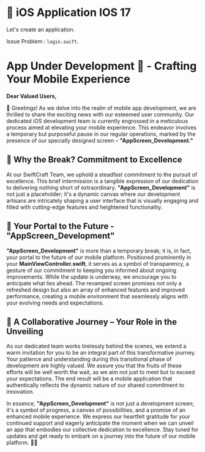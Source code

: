# 📱 iOS Application IOS 17 

Let's create an application.

Issue Problem : `login.swift`.

# App Under Development 🚀 - Crafting Your Mobile Experience

**Dear Valued Users,**

👋 Greetings! As we delve into the realm of mobile app development, we are thrilled to share the exciting news with our esteemed user community. Our dedicated iOS development team is currently engrossed in a meticulous process aimed at elevating your mobile experience. This endeavor involves a temporary but purposeful pause in our regular operations, marked by the presence of our specially designed screen – **"AppScreen_Development."**

## 🚧 Why the Break? Commitment to Excellence

At our SwiftCraft Team, we uphold a steadfast commitment to the pursuit of excellence. This brief intermission is a tangible expression of our dedication to delivering nothing short of extraordinary. **"AppScreen_Development"** is not just a placeholder; it's a dynamic canvas where our development artisans are intricately shaping a user interface that is visually engaging and filled with cutting-edge features and heightened functionality.

## 📱 Your Portal to the Future - "AppScreen_Development"

**"AppScreen_Development"** is more than a temporary break; it is, in fact, your portal to the future of our mobile platform. Positioned prominently in your **MainViewController.swift**, it serves as a symbol of transparency, a gesture of our commitment to keeping you informed about ongoing improvements. While the update is underway, we encourage you to anticipate what lies ahead. The revamped screen promises not only a refreshed design but also an array of enhanced features and improved performance, creating a mobile environment that seamlessly aligns with your evolving needs and expectations.

## 🌟 A Collaborative Journey – Your Role in the Unveiling

As our dedicated team works tirelessly behind the scenes, we extend a warm invitation for you to be an integral part of this transformative journey. Your patience and understanding during this transitional phase of development are highly valued. We assure you that the fruits of these efforts will be well worth the wait, as we aim not just to meet but to exceed your expectations. The end result will be a mobile application that authentically reflects the dynamic nature of our shared commitment to innovation.

In essence, **"AppScreen_Development"** is not just a development screen; it's a symbol of progress, a canvas of possibilities, and a promise of an enhanced mobile experience. We express our heartfelt gratitude for your continued support and eagerly anticipate the moment when we can unveil an app that embodies our collective dedication to excellence. Stay tuned for updates and get ready to embark on a journey into the future of our mobile platform. 🌟✨
